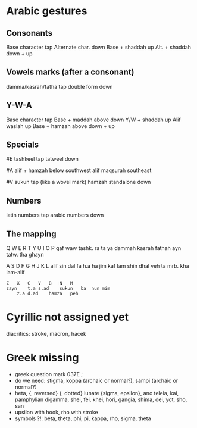 
Arabic gestures
===============

Consonants
----------
Base character          tap
Alternate char.         down
Base + shaddah          up
Alt. + shaddah          down + up

Vowels marks (after a consonant)
--------------------------------
damma/kasrah/fatha      tap
double form             down

Y-W-A
-----
Base character          tap
Base + maddah above     down
Y/W + shaddah           up
Alif waslah             up
Base + hamzah above     down + up

Specials
--------
#E
tashkeel                tap
tatweel                 down

#A
alif + hamzah below     southwest
alif maqsurah           southeast

#V
sukun			tap (like a wovel mark)
hamzah standalone	down

Numbers
-------
latin numbers		tap
arabic numbers		down

The mapping
-----------

Q	W	E	R	T	Y	U	I	O	P
qaf	waw	tashk.	ra	ta	ya	dammah	kasrah	fathah	ayn
		tatw.		tha					ghayn


A	S	D	F	G	H	J	K	L
alif	sin	dal	fa	h.a	ha	jim	kaf	lam
	shin	dhal	veh		ta mrb.		kha	lam-alif


	Z	X	C	V	B	N	M
	zayn	t.a	s.ad	sukun	ba	nun	mim
		z.a	d.ad	hamza	peh

Cyrillic not assigned yet
=========================

<Action code="һ"/> <!-- shha -->
<Action code="ү"/> <!-- straight u -->
<Action code="ў"/> <!-- short u -->
<Action code="ұ"/> <!-- u + bar -->
diacritics: stroke, macron, hacek


Greek missing
=============

* greek question mark 037E ;
* do we need: stigma, koppa (archaic or normal?), sampi (archaic or normal?)
* heta, {, reversed} {, dotted} lunate {sigma, epsilon}, ano teleia, kai, pamphylian digamma, shei, fei, khei, hori, gangia, shima, dei, yot, sho, san
* upsilon with hook, rho with stroke
* symbols ?!: beta, theta, phi, pi, kappa, rho, sigma, theta




